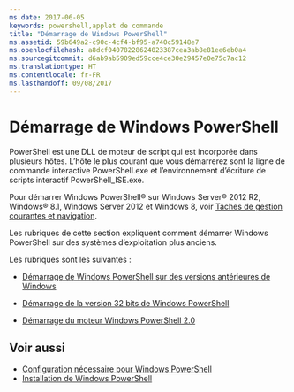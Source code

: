 ```yaml
---
ms.date: 2017-06-05
keywords: powershell,applet de commande
title: "Démarrage de Windows PowerShell"
ms.assetid: 59b649a2-c90c-4cf4-bf95-a740c59148e7
ms.openlocfilehash: a8dcf04078228624023387cea3ab8e81ee6eb0a4
ms.sourcegitcommit: d6ab9ab5909ed59cce4ce30e29457e0e75c7ac12
ms.translationtype: HT
ms.contentlocale: fr-FR
ms.lasthandoff: 09/08/2017
---
```

# <a name="starting-windows-powershell"></a>Démarrage de Windows PowerShell
PowerShell est une DLL de moteur de script qui est incorporée dans plusieurs hôtes.  L’hôte le plus courant que vous démarrerez sont la ligne de commande interactive PowerShell.exe et l’environnement d’écriture de scripts interactif PowerShell_ISE.exe.  

Pour démarrer Windows PowerShell® sur Windows Server® 2012 R2, Windows® 8.1, Windows Server 2012 et Windows 8, voir [Tâches de gestion courantes et navigation](http://technet.microsoft.com/library/hh831491.aspx).

Les rubriques de cette section expliquent comment démarrer Windows PowerShell sur des systèmes d’exploitation plus anciens.

Les rubriques sont les suivantes :

- [Démarrage de Windows PowerShell sur des versions antérieures de Windows](Starting-Windows-PowerShell-on-Earlier-Versions-of-Windows.md)

- [Démarrage de la version 32 bits de Windows PowerShell](Starting-the-32-Bit-Version-of-Windows-PowerShell.md)

- [Démarrage du moteur Windows PowerShell 2.0](Starting-the-Windows-PowerShell-2.0-Engine.md)

## <a name="see-also"></a>Voir aussi
- [Configuration nécessaire pour Windows PowerShell](Windows-PowerShell-System-Requirements.md)
- [Installation de Windows PowerShell](Installing-Windows-PowerShell.md)

